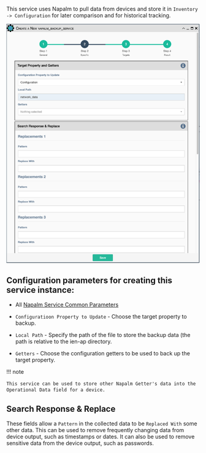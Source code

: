 This service uses Napalm to pull data from devices and store it in
`Inventory -> Configuration` for later comparison and for historical tracking.

![Napalm Data Backup Service](../../_static/automation/service_types/napalm_databackup.png)


## Configuration parameters for creating this service instance:

- All [Napalm Service Common Parameters](napalm_common.md) 

- `Configuratioon Property to Update` - Choose the target property to backup.
- `Local Path` - Specify the path of the file to store the backup data (the path is relative to the ien-ap directory.
- `Getters` - Choose the configuration getters to be used to back up the target property.

!!! note
 
    This service can be used to store other Napalm Getter's data into the
    Operational Data field for a device.
    
## Search Response & Replace

These fields allow a `Pattern` in the collected data to be `Replaced With` 
some other data. This can be used to remove frequently changing data from 
device output, such as timestamps or dates. It can also be used to remove
sensitive data from the device output, such as passwords.
